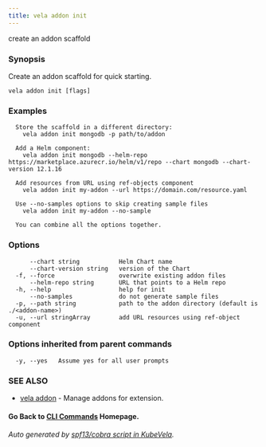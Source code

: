 ```yaml
---
title: vela addon init
---
```


create an addon scaffold

### Synopsis

Create an addon scaffold for quick starting.

```
vela addon init [flags]
```

### Examples

```
  Store the scaffold in a different directory:
	vela addon init mongodb -p path/to/addon

  Add a Helm component:
	vela addon init mongodb --helm-repo https://marketplace.azurecr.io/helm/v1/repo --chart mongodb --chart-version 12.1.16

  Add resources from URL using ref-objects component
	vela addon init my-addon --url https://domain.com/resource.yaml

  Use --no-samples options to skip creating sample files
	vela addon init my-addon --no-sample

  You can combine all the options together.
```

### Options

```
      --chart string           Helm Chart name
      --chart-version string   version of the Chart
  -f, --force                  overwrite existing addon files
      --helm-repo string       URL that points to a Helm repo
  -h, --help                   help for init
      --no-samples             do not generate sample files
  -p, --path string            path to the addon directory (default is ./<addon-name>)
  -u, --url stringArray        add URL resources using ref-object component
```

### Options inherited from parent commands

```
  -y, --yes   Assume yes for all user prompts
```

### SEE ALSO

* [vela addon](vela_addon)	 - Manage addons for extension.

#### Go Back to [CLI Commands](vela) Homepage.


###### Auto generated by [spf13/cobra script in KubeVela](https://github.com/kubevela/kubevela/tree/master/hack/docgen).
